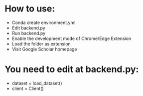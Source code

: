 # How to use:
- Conda create environment.yml
- Edit backend.py
- Run backend.py
- Enable the development mode of Chrome/Edge Extension
- Load the folder as extension
- Visit Google Scholar homepage
# You need to edit at backend.py:
- dataset = load_dataset()
- client = Client()

